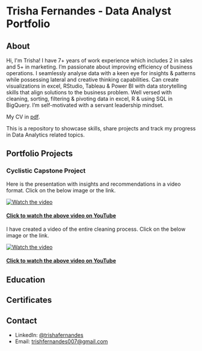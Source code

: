 # Trisha Fernandes - Data Analyst Portfolio
## About
Hi, I'm Trisha! I have 7+ years of work experience which includes 2 in sales and 5+ in marketing. I’m passionate about improving efficiency of business operations. I seamlessly analyse data with a keen eye for insights & patterns while possessing lateral and creative thinking capabilities. Can create visualizations in excel, RStudio, Tableau & Power BI with data storytelling skills that align solutions to the business problem. Well versed with cleaning, sorting, filtering & pivoting data in excel, R & using SQL in BigQuery. I’m self-motivated with a servant leadership mindset.

My CV in [pdf]().

This is a repository to showcase skills, share projects and track my progress in Data Analytics related topics.

## Portfolio Projects
### Cyclistic Capstone Project

Here is the presentation with insights and recommendations in a video format. Click on the below image or the link.

[![Watch the video](https://img.youtube.com/vi/OBbkDIB5tcs/maxresdefault.jpg)](https://youtu.be/OBbkDIB5tcs)

#### [Click to watch the above video on YouTube](https://youtu.be/OBbkDIB5tcs)

I have created a video of the entire cleaning process. Click on the below image or the link.

[![Watch the video](https://img.youtube.com/vi/ov8Koceivsc/maxresdefault.jpg)](https://youtu.be/ov8Koceivsc)

#### [Click to watch the above video on YouTube](https://youtu.be/ov8Koceivsc)

## Education
## Certificates
## Contact
* LinkedIn: [@trishafernandes](https://www.linkedin.com/in/trishafernandes7/)
* Email: trishfernandes007@gmail.com
